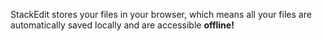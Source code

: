 
StackEdit stores your files in your browser, which means all your files are automatically saved locally and are accessible **offline!**
